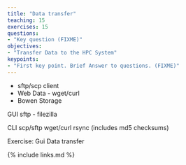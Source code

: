 ```yaml
---
title: "Data transfer"
teaching: 15
exercises: 15
questions:
- "Key question (FIXME)"
objectives:
- "Transfer Data to the HPC System"
keypoints:
- "First key point. Brief Answer to questions. (FIXME)"
---
```


* sftp/scp client
* Web Data - wget/curl
* Bowen Storage

GUI
  sftp - filezilla

CLI
  scp/sftp
  wget/curl
  rsync (includes md5 checksums)
 
 Exercise: Gui Data transfer

{% include links.md %}
